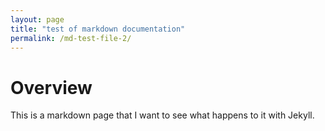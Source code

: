 ```yaml
---
layout: page
title: "test of markdown documentation"
permalink: /md-test-file-2/
---
```


# Overview

This is a markdown page that I want to see what happens to it with Jekyll.
